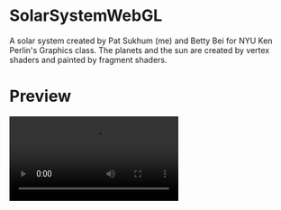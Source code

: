 # SolarSystemWebGL
A solar system created by Pat Sukhum (me) and Betty Bei for NYU Ken Perlin's Graphics class. The planets and the sun are created by vertex shaders and painted by fragment shaders.  

# Preview
![Alt text](http://i.imgur.com/46iHLRu.mp4 "Optional title")
